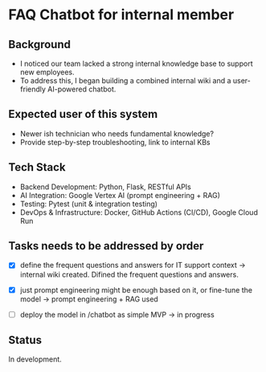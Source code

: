 # FAQ Chatbot for internal member 

## Background

- I noticed our team lacked a strong internal knowledge base to support new employees.
- To address this, I began building a combined internal wiki and a user-friendly AI-powered chatbot.

## Expected user of this system

- Newer ish technician who needs fundamental knowledge?
- Provide step-by-step troubleshooting, link to internal KBs

## Tech Stack

- Backend Development: Python, Flask, RESTful APIs
- AI Integration: Google Vertex AI (prompt engineering + RAG)
- Testing: Pytest (unit & integration testing)
- DevOps & Infrastructure: Docker, GitHub Actions (CI/CD), Google Cloud Run

## Tasks needs to be addressed by order

-   [X] define the frequent questions and answers for IT support context -> internal wiki created. Difined the frequent questions and answers.
-   [X] just prompt engineering might be enough based on it, or fine-tune the model -> prompt engineering + RAG used
-   [ ] deploy the model in /chatbot as simple MVP -> in progress


## Status

In development.
